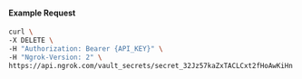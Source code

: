 <!-- Code generated for API Clients. DO NOT EDIT. -->

#### Example Request

```bash
curl \
-X DELETE \
-H "Authorization: Bearer {API_KEY}" \
-H "Ngrok-Version: 2" \
https://api.ngrok.com/vault_secrets/secret_32Jz57kaZxTACLCxt2fHoAwKiHn
```
